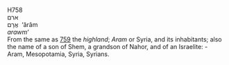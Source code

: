 <body>
  <p>H758<br>  ארם  <br> אֲרָם  ‎  ‘ărâm  <br><i>arawm‘ </i><br>From the same as <a href="h0759.htm">759</a>  the <i>highland</i>; <i>Aram</i> or Syria, and its inhabitants; also the name of a son of Shem, a grandson of Nahor, and of an Israelite: - Aram, Mesopotamia, Syria, Syrians.<br></p>
 </body>